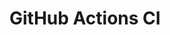 # GitHub Actions CI









































































































































































































































































































































































































































































































































































































































































































































































































































































































































































































































































































































































































































































































































































































































































































































































































































































































































































































































































































































































































































































































































